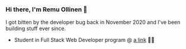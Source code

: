 ### Hi there, I'm Remu Ollinen 👋

I got bitten by the developer bug back in November 2020 and I've been building stuff ever since.

- Student in Full Stack Web Developer program @ [a link](http://en.bc.fi) 👨‍🎓

